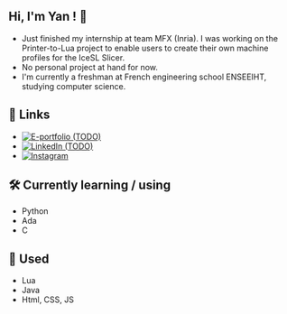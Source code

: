 ## Hi, I'm Yan ! 👋
- Just finished my internship at team MFX (Inria). I was working on the Printer-to-Lua project to enable users to create their own machine profiles for the IceSL Slicer.
- No personal project at hand for now.
- I'm currently a freshman at French engineering school ENSEEIHT, studying computer science.

## 🔗 Links
- [![E-portfolio (_TODO_)](https://img.shields.io/badge/my_portfolio-000?style=for-the-badge&logo=ko-fi&logoColor=white)](https://TODO.com/)
- [![LinkedIn (_TODO_)](https://img.shields.io/badge/linkedin-0A66C2?style=for-the-badge&logo=linkedin&logoColor=white)]([https://www.linkedin.com/](https://www.linkedin.com/in/yan-rabefaniraka-26467b331/))
- [![Instagram](https://img.shields.io/badge/twitter-1DA1F2?style=for-the-badge&logo=twitter&logoColor=white)](https://instagram.com/)

## 🛠 Currently learning / using
- Python
- Ada
- C

## 🚧 Used

- Lua
- Java
- Html, CSS, JS
